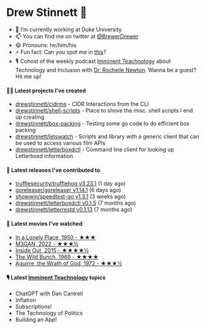 
# Drew Stinnett 👋

- 🔭 I’m currently working at Duke University
- 📫 You can find me on twitter at [@BrewerDrewer](https://twitter.com/BrewerDrewer)
- 😄 Pronouns: he/him/his
- ⚡ Fun fact: Can you spot me in [this](https://www.youtube.com/watch?v=oL9WnB0qHBA)?
- 🎙 Cohost of the weekly podcast [Imminent Teachnology](https://podcast.imminentteachnology.com/) about Technology and Inclusion with [Dr. Rochelle Newton](https://www.linkedin.com/in/drrochellenewton/). Wanna be a guest? Hit me up!

#### 👨‍💻 Latest projects I've created
- [drewstinnett/cidrme](https://github.com/drewstinnett/cidrme) - CIDR Interactions from the CLI
- [drewstinnett/shell-scripts](https://github.com/drewstinnett/shell-scripts) - Place to shove the misc. shell scripts I end up creating
- [drewstinnett/box-packing](https://github.com/drewstinnett/box-packing) - Testing some go code to do efficient box packing
- [drewstinnett/letswatch](https://github.com/drewstinnett/letswatch) - Scripts and library with a generic client that can be used to access various film APIs
- [drewstinnett/letterboxdctl](https://github.com/drewstinnett/letterboxdctl) - Command line client for looking up Letterboxd information

#### 🚀 Latest releases I've contributed to
- [trufflesecurity/trufflehog v3.23.1](https://github.com/trufflesecurity/trufflehog/releases/tag/v3.23.1) (1 day ago)
- [goreleaser/goreleaser v1.14.1](https://github.com/goreleaser/goreleaser/releases/tag/v1.14.1) (6 days ago)
- [showwin/speedtest-go v1.3.1](https://github.com/showwin/speedtest-go/releases/tag/v1.3.1) (3 weeks ago)
- [drewstinnett/letterboxdctl v0.1.5](https://github.com/drewstinnett/letterboxdctl/releases/tag/v0.1.5) (7 months ago)
- [drewstinnett/letterrestd v0.1.13](https://github.com/drewstinnett/letterrestd/releases/tag/v0.1.13) (7 months ago)

#### 🍿 Latest movies I've watched
- [In a Lonely Place, 1950 - ★★★](https://letterboxd.com/mondodrew/film/in-a-lonely-place/)
- [M3GAN, 2022 - ★★★½](https://letterboxd.com/mondodrew/film/m3gan/)
- [Inside Out, 2015 - ★★★★½](https://letterboxd.com/mondodrew/film/inside-out-2015/)
- [The Wild Bunch, 1969 - ★★★★](https://letterboxd.com/mondodrew/film/the-wild-bunch/)
- [Aguirre, the Wrath of God, 1972 - ★★★½](https://letterboxd.com/mondodrew/film/aguirre-the-wrath-of-god/)

#### 🎙 Latest [Imminent Teachnology](https://podcast.imminentteachnology.com/) topics
- ChatGPT with Dan Cantrell
- Inflation
- Subscriptions!
- The Technology of Politics
- Building an App!
